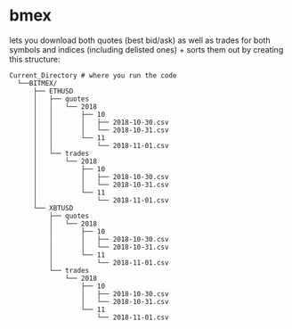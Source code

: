 # bmex

lets you download both quotes (best bid/ask) as well as trades for both symbols and indices (including delisted ones) +  sorts them out by creating this structure:

```
Current_Directory # where you run the code
  └──BITMEX/
      ├── ETHUSD
      │   ├── quotes
      │   │   └── 2018
      │   │       ├── 10
      │   │       │   ├── 2018-10-30.csv
      │   │       │   └── 2018-10-31.csv
      │   │       └── 11
      │   │           └── 2018-11-01.csv
      │   └── trades
      │       └── 2018
      │           ├── 10
      │           │   ├── 2018-10-30.csv
      │           │   └── 2018-10-31.csv
      │           └── 11
      │               └── 2018-11-01.csv
      └── XBTUSD
          ├── quotes
          │   └── 2018
          │       ├── 10
          │       │   ├── 2018-10-30.csv
          │       │   └── 2018-10-31.csv
          │       └── 11
          │           └── 2018-11-01.csv
          └── trades
              └── 2018
                  ├── 10
                  │   ├── 2018-10-30.csv
                  │   └── 2018-10-31.csv
                  └── 11
                      └── 2018-11-01.csv
```
